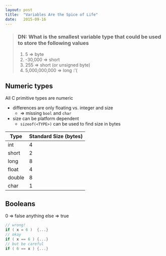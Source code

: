 ```yaml
---
layout: post
title:  "Variables Are the Spice of Life"
date:   2015-09-16
---
```


> ### DN: What is the smallest variable type that could be used to store the following values
>
> 1. 5             => byte
> 2. -30,000       => short
> 3. 255           => short (or unsigned byte)
> 4. 5,000,000,000 => long :'(

## Numeric types

All C primitive types are numeric

- differences are only floating vs. integer and size
    - => missing `bool` and `char`
- size can be platform dependent
    - `sizeof(<TYPE>)` can be used to find size in bytes

Type    | Standard Size (bytes)
--------|-----------------------
int     | 4
short   | 2
long    | 8
float   | 4
double  | 8
char    | 1

## Booleans
0             => false
anything else => true

```c
// wrong!
if ( x = 6 )  {...}
// okay
if ( x == 6 ) {...}
// but be careful
if ( 6 == x ) {...}
```
